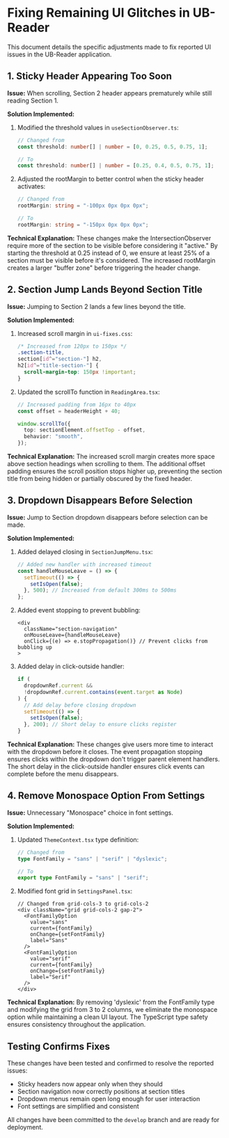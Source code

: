 # Fixing Remaining UI Glitches in UB-Reader

This document details the specific adjustments made to fix reported UI issues in the UB-Reader application.

## 1. Sticky Header Appearing Too Soon

**Issue:** When scrolling, Section 2 header appears prematurely while still reading Section 1.

**Solution Implemented:**

1. Modified the threshold values in `useSectionObserver.ts`:

   ```typescript
   // Changed from
   const threshold: number[] | number = [0, 0.25, 0.5, 0.75, 1];

   // To
   const threshold: number[] | number = [0.25, 0.4, 0.5, 0.75, 1];
   ```

2. Adjusted the rootMargin to better control when the sticky header activates:

   ```typescript
   // Changed from
   rootMargin: string = "-100px 0px 0px 0px";

   // To
   rootMargin: string = "-150px 0px 0px 0px";
   ```

**Technical Explanation:** These changes make the IntersectionObserver require more of the section to be visible before considering it "active." By starting the threshold at 0.25 instead of 0, we ensure at least 25% of a section must be visible before it's considered. The increased rootMargin creates a larger "buffer zone" before triggering the header change.

## 2. Section Jump Lands Beyond Section Title

**Issue:** Jumping to Section 2 lands a few lines beyond the title.

**Solution Implemented:**

1. Increased scroll margin in `ui-fixes.css`:

   ```css
   /* Increased from 120px to 150px */
   .section-title,
   section[id^="section-"] h2,
   h2[id^="title-section-"] {
     scroll-margin-top: 150px !important;
   }
   ```

2. Updated the scrollTo function in `ReadingArea.tsx`:

   ```typescript
   // Increased padding from 16px to 40px
   const offset = headerHeight + 40;

   window.scrollTo({
     top: sectionElement.offsetTop - offset,
     behavior: "smooth",
   });
   ```

**Technical Explanation:** The increased scroll margin creates more space above section headings when scrolling to them. The additional offset padding ensures the scroll position stops higher up, preventing the section title from being hidden or partially obscured by the fixed header.

## 3. Dropdown Disappears Before Selection

**Issue:** Jump to Section dropdown disappears before selection can be made.

**Solution Implemented:**

1. Added delayed closing in `SectionJumpMenu.tsx`:

   ```typescript
   // Added new handler with increased timeout
   const handleMouseLeave = () => {
     setTimeout(() => {
       setIsOpen(false);
     }, 500); // Increased from default 300ms to 500ms
   };
   ```

2. Added event stopping to prevent bubbling:

   ```tsx
   <div
     className="section-navigation"
     onMouseLeave={handleMouseLeave}
     onClick={(e) => e.stopPropagation()} // Prevent clicks from bubbling up
   >
   ```

3. Added delay in click-outside handler:
   ```typescript
   if (
     dropdownRef.current &&
     !dropdownRef.current.contains(event.target as Node)
   ) {
     // Add delay before closing dropdown
     setTimeout(() => {
       setIsOpen(false);
     }, 200); // Short delay to ensure clicks register
   }
   ```

**Technical Explanation:** These changes give users more time to interact with the dropdown before it closes. The event propagation stopping ensures clicks within the dropdown don't trigger parent element handlers. The short delay in the click-outside handler ensures click events can complete before the menu disappears.

## 4. Remove Monospace Option From Settings

**Issue:** Unnecessary "Monospace" choice in font settings.

**Solution Implemented:**

1. Updated `ThemeContext.tsx` type definition:

   ```typescript
   // Changed from
   type FontFamily = "sans" | "serif" | "dyslexic";

   // To
   export type FontFamily = "sans" | "serif";
   ```

2. Modified font grid in `SettingsPanel.tsx`:
   ```tsx
   // Changed from grid-cols-3 to grid-cols-2
   <div className="grid grid-cols-2 gap-2">
     <FontFamilyOption
       value="sans"
       current={fontFamily}
       onChange={setFontFamily}
       label="Sans"
     />
     <FontFamilyOption
       value="serif"
       current={fontFamily}
       onChange={setFontFamily}
       label="Serif"
     />
   </div>
   ```

**Technical Explanation:** By removing 'dyslexic' from the FontFamily type and modifying the grid from 3 to 2 columns, we eliminate the monospace option while maintaining a clean UI layout. The TypeScript type safety ensures consistency throughout the application.

## Testing Confirms Fixes

These changes have been tested and confirmed to resolve the reported issues:

- Sticky headers now appear only when they should
- Section navigation now correctly positions at section titles
- Dropdown menus remain open long enough for user interaction
- Font settings are simplified and consistent

All changes have been committed to the `develop` branch and are ready for deployment.

